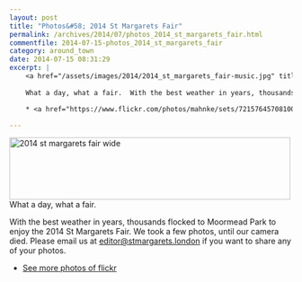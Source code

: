 ```yaml
---
layout: post
title: "Photos&#58; 2014 St Margarets Fair"
permalink: /archives/2014/07/photos_2014_st_margarets_fair.html
commentfile: 2014-07-15-photos_2014_st_margarets_fair
category: around_town
date: 2014-07-15 08:31:29
excerpt: |
    <a href="/assets/images/2014/2014_st_margarets_fair-music.jpg" title="See larger version of - 2014 st margarets fair music"><img src="/assets/images/2014/2014_st_margarets_fair-music_thumb.jpg" width="150" height="112" alt="2014 st margarets fair music" class="photo right" /></a>
    
    What a day, what a fair.  With the best weather in years, thousands flocked to Moormead Park to enjoy the 2014 St Margarets Fair.  We took a few photos, until our camera died.  Please email us at <a href="mailto:editor@stmargarets.london">editor@stmargarets.london</a> if you want to share any of your photos.

    * <a href="https://www.flickr.com/photos/mahnke/sets/72157645708100243/">See more photos of flickr</a>

---
```


<a href="/assets/images/2014/2014_st_margarets_fair-wide.jpg" title="See larger version of - 2014 st margarets fair wide"><img src="/assets/images/2014/2014_st_margarets_fair-wide_thumb.jpg" width="500" height="111" alt="2014 st margarets fair wide" class="photo center" /></a>
What a day, what a fair.

With the best weather in years, thousands flocked to Moormead Park to enjoy the 2014 St Margarets Fair. We took a few photos, until our camera died. Please email us at <editor@stmargarets.london> if you want to share any of your photos.

-   [See more photos of flickr](https://www.flickr.com/photos/mahnke/sets/72157645708100243/)
